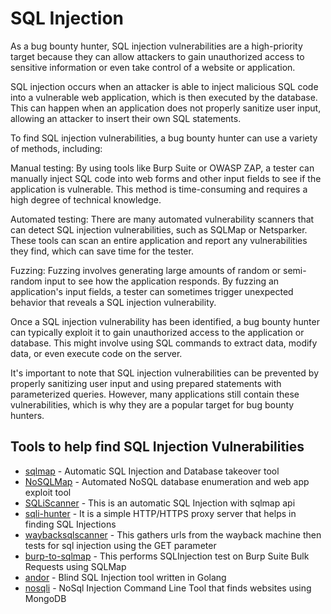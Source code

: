 # SQL Injection

As a bug bounty hunter, SQL injection vulnerabilities are a high-priority target because they can allow attackers to gain unauthorized access to sensitive information or even take control of a website or application.

SQL injection occurs when an attacker is able to inject malicious SQL code into a vulnerable web application, which is then executed by the database. This can happen when an application does not properly sanitize user input, allowing an attacker to insert their own SQL statements.

To find SQL injection vulnerabilities, a bug bounty hunter can use a variety of methods, including:

Manual testing: By using tools like Burp Suite or OWASP ZAP, a tester can manually inject SQL code into web forms and other input fields to see if the application is vulnerable. This method is time-consuming and requires a high degree of technical knowledge.

Automated testing: There are many automated vulnerability scanners that can detect SQL injection vulnerabilities, such as SQLMap or Netsparker. These tools can scan an entire application and report any vulnerabilities they find, which can save time for the tester.

Fuzzing: Fuzzing involves generating large amounts of random or semi-random input to see how the application responds. By fuzzing an application's input fields, a tester can sometimes trigger unexpected behavior that reveals a SQL injection vulnerability.

Once a SQL injection vulnerability has been identified, a bug bounty hunter can typically exploit it to gain unauthorized access to the application or database. This might involve using SQL commands to extract data, modify data, or even execute code on the server.

It's important to note that SQL injection vulnerabilities can be prevented by properly sanitizing user input and using prepared statements with parameterized queries. However, many applications still contain these vulnerabilities, which is why they are a popular target for bug bounty hunters.

## Tools to help find SQL Injection Vulnerabilities
* [sqlmap](https://github.com/sqlmapproject/sqlmap) - Automatic SQL Injection and Database takeover tool
* [NoSQLMap](https://github.com/codingo/NoSQLMap) - Automated NoSQL database enumeration and web app exploit tool
* [SQLiScanner](https://github.com/0xbug/SQLiScanner) - This is an automatic SQL Injection with sqlmap api
* [sqli-hunter](https://github.com/zt2/sqli-hunter) - It is a simple HTTP/HTTPS proxy server that helps in finding SQL Injections
* [waybacksqlscanner](https://github.com/ghostlulzhacks/waybackSqliScanner) - This gathers urls from the wayback machine then tests for sql injection using the GET parameter
* [burp-to-sqlmap](https://github.com/Miladkhoshdel/burp-to-sqlmap) - This performs SQLInjection test on Burp Suite Bulk Requests using SQLMap
* [andor](https://github.com/sadicann/andor) - Blind SQL Injection tool written in Golang
* [nosqli](https://github.com/Charlie-belmer/nosqli) - NoSql Injection Command Line Tool that finds websites using MongoDB